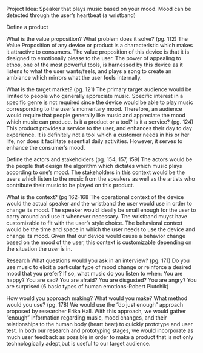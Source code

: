 Project Idea: Speaker that plays music based on your mood. Mood can be detected through the user’s heartbeat (a wristband)
    
Define a product
    
What is the value proposition? What problem does it solve? (pg. 112) 
The Value Proposition of any device or product is a characteristic which makes it attractive to consumers. The value proposition of this device is that it is designed to emotionally please to the user. The power of appealing to ethos, one of the most powerful tools, is harnessed by this device as it listens to what the user wants/feels, and plays a song to create an ambiance which mirrors what the user feels internally.  
    
What is the target market? (pg. 121)
	The primary target audience would be limited to people who generally appreciate music. Specific interest in a specific genre is not required since the device would be able to play music corresponding to the user’s momentary mood. Therefore, an audience would require that people generally like music and appreciate the mood which music can produce. 
Is it a product or a tool? Is it a service? (pg. 124)
	This product provides a service to the user, and enhances their day to day experience. It is definitely not a tool which a customer needs in his or her life, nor does it facilitate essential daily activities. However, it serves to enhance the consumer’s mood. 
	      
Define the actors and stakeholders (pg. 154, 157, 159)
	The actors would be the people that design the algorithm which dictates which music plays according to one’s mood. The stakeholders in this context would be the users which listen to the music from the speakers as well as the artists who contribute their music to be played on this product. 
	    
What is the context? (pg 162-168
The operational context of the device would the actual speaker and the wristband the user would use in order to change its mood. The speaker would ideally be small enough for the user to carry around and use it whenever necessary. The wristband muyst have customizable to fit with the user’s style choice. 
The behavioral context would be the time and space in which the user needs to use the device and change its mood. Given that our device would cause a behavior change based on the mood of the user, this context is customizable depending on the situation the user is in. 

Research
What questions would you ask in an interview? (pg. 171)
Do you use music to elicit a particular type of mood change or reinforce a desired mood that you prefer? If so, what music do you listen to when: 
You are happy?
You are sad?
You are afraid? 
You are disgusted?
You are angry?
You are surprised
(6 basic types of human emotions-Robert Plutchik)

How would you approach making? What would you make? What method would you use? (pg. 178)
We would use the “do just enough” approach proposed by researcher Erika Hall. With this approach, we would gather “enough” information regarding music, mood changes, and their relationships to the human body (heart beat) to quickly prototype and user test. In both our research and prototyping stages, we would incorporate as much user feedback as possible in order to make a product that is not only technologically adept,but is useful to our target audience. 
